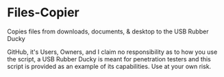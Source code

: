 # Files-Copier
Copies files from downloads, documents, &amp; desktop to the USB Rubber Ducky

GitHub, it's Users, Owners, and I claim no responsibility as to how you use the script, a USB Rubber Ducky is meant for penetration testers and this script is provided as an example of its capabilities. Use at your own risk.

